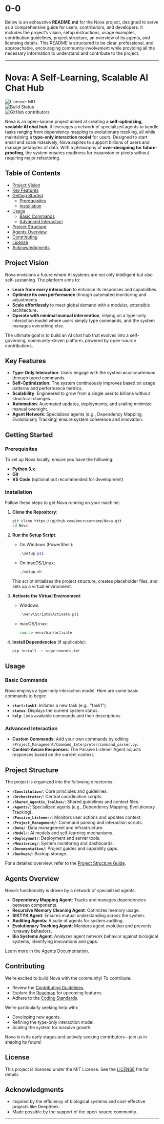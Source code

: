 # 0-0
Below is an exhaustive **README.md** for the Nova project, designed to serve as a comprehensive guide for users, contributors, and developers. It includes the project’s vision, setup instructions, usage examples, contribution guidelines, project structure, an overview of its agents, and licensing details. This README is structured to be clear, professional, and approachable, encouraging community involvement while providing all the necessary information to understand and contribute to the project.

---

# Nova: A Self-Learning, Scalable AI Chat Hub

![License: MIT](https://img.shields.io/badge/License-MIT-yellow.svg)  
![Build Status](https://img.shields.io/badge/Build-Passing-green.svg)  
![GitHub contributors](https://img.shields.io/github/contributors/yourusername/Nova.svg)

Nova is an open-source project aimed at creating a **self-optimizing, scalable AI chat hub**. It leverages a network of specialized agents to handle tasks ranging from dependency mapping to evolutionary tracking, all while maintaining a **type-only interaction model** for users. Designed to start small and scale massively, Nova aspires to support billions of users and manage petabytes of data. With a philosophy of **over-designing for future-proofing**, the system ensures readiness for expansion or pivots without requiring major refactoring.

## Table of Contents
- [Project Vision](#project-vision)
- [Key Features](#key-features)
- [Getting Started](#getting-started)
  - [Prerequisites](#prerequisites)
  - [Installation](#installation)
- [Usage](#usage)
  - [Basic Commands](#basic-commands)
  - [Advanced Interaction](#advanced-interaction)
- [Project Structure](#project-structure)
- [Agents Overview](#agents-overview)
- [Contributing](#contributing)
- [License](#license)
- [Acknowledgments](#acknowledgments)

## Project Vision
Nova envisions a future where AI systems are not only intelligent but also self-sustaining. The platform aims to:
- **Learn from every interaction** to enhance its responses and capabilities.
- **Optimize its own performance** through automated monitoring and adjustments.
- **Scale effortlessly** to meet global demand with a modular, extensible architecture.
- **Operate with minimal manual intervention**, relying on a type-only interaction model where users simply type commands, and the system manages everything else.

The ultimate goal is to build an AI chat hub that evolves into a self-governing, community-driven platform, powered by open-source contributions.

## Key Features
- **Type-Only Interaction**: Users engage with the system исключительно through typed commands.
- **Self-Optimization**: The system continuously improves based on usage patterns and performance metrics.
- **Scalability**: Engineered to grow from a single user to billions without structural changes.
- **Automation**: Automated updates, deployments, and scaling minimize manual oversight.
- **Agent Network**: Specialized agents (e.g., Dependency Mapping, Evolutionary Tracking) ensure system coherence and innovation.

## Getting Started

### Prerequisites
To set up Nova locally, ensure you have the following:
- **Python 3.x**  
- **Git**  
- **VS Code** (optional but recommended for development)

### Installation
Follow these steps to get Nova running on your machine:
1. **Clone the Repository**:  
   ```bash
   git clone https://github.com/yourusername/Nova.git
   cd Nova
   ```
2. **Run the Setup Script**:  
   - On Windows (PowerShell):  
     ```powershell
     .\setup.ps1
     ```
   - On macOS/Linux:  
     ```bash
     ./setup.sh
     ```
   This script initializes the project structure, creates placeholder files, and sets up a virtual environment.

3. **Activate the Virtual Environment**:  
   - Windows:  
     ```powershell
     .\venv\Scripts\Activate.ps1
     ```
   - macOS/Linux:  
     ```bash
     source venv/bin/activate
     ```

4. **Install Dependencies** (if applicable):  
   ```bash
   pip install -r requirements.txt
   ```

## Usage

### Basic Commands
Nova employs a type-only interaction model. Here are some basic commands to begin:
- **`start:task1`**: Initiates a new task (e.g., "task1").
- **`status`**: Displays the current system status.
- **`help`**: Lists available commands and their descriptions.

### Advanced Interaction
- **Custom Commands**: Add your own commands by editing `/Project_Management/Command_Interpreter/command_parser.py`.
- **Context-Aware Responses**: The Passive Listener Agent adjusts responses based on the current context.

## Project Structure
The project is organized into the following directories:
- **`/Constitution/`**: Core principles and guidelines.
- **`/Orchestrator/`**: Central coordination scripts.
- **`/Shared_Agentic_Toolbox/`**: Shared guidelines and context files.
- **`/Agents/`**: Specialized agents (e.g., Dependency Mapping, Evolutionary Tracking).
- **`/Passive_Listener/`**: Monitors user actions and updates context.
- **`/Project_Management/`**: Command parsing and interaction scripts.
- **`/Data/`**: Data management and infrastructure.
- **`/Model/`**: AI models and self-learning mechanisms.
- **`/Deployment/`**: Deployment and server tools.
- **`/Monitoring/`**: System monitoring and dashboards.
- **`/Documentation/`**: Project guides and capability gaps.
- **`/Backups/`**: Backup storage.

For a detailed overview, refer to the [Project Structure Guide](docs/project_structure.md).

## Agents Overview
Nova’s functionality is driven by a network of specialized agents:
- **Dependency Mapping Agent**: Tracks and manages dependencies between components.
- **Recursive Memory Cleaning Agent**: Optimizes memory usage.
- **SIKTYK Agent**: Ensures mutual understanding across the system.
- **Auditing Agents**: A suite of agents for system auditing.
- **Evolutionary Tracking Agent**: Monitors agent evolution and prevents runaway behaviors.
- **Bio Systems Agent**: Analyzes agent network behavior against biological systems, identifying innovations and gaps.

Learn more in the [Agents Documentation](docs/agents.md).

## Contributing
We’re excited to build Nova with the community! To contribute:
- Review the [Contributing Guidelines](CONTRIBUTING.md).
- Explore the [Roadmap](ROADMAP.md) for upcoming features.
- Adhere to the [Coding Standards](docs/coding_standards.md).

We’re particularly seeking help with:
- Developing new agents.
- Refining the type-only interaction model.
- Scaling the system for massive growth.

Nova is in its early stages and actively seeking contributors—join us in shaping its future!

## License
This project is licensed under the MIT License. See the [LICENSE](LICENSE) file for details.

## Acknowledgments
- Inspired by the efficiency of biological systems and cost-effective projects like DeepSeek.
- Made possible by the support of the open-source community.

---
